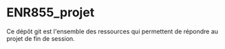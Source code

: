 # ENR855_projet

Ce dépôt git est l'ensemble des ressources qui permettent de répondre au projet de fin de session. 
